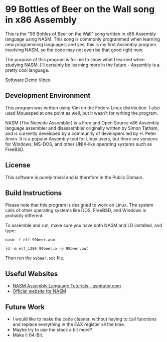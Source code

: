 # 99 Bottles of Beer on the Wall song in x86 Assembly

This is the "99 Bottles of Beer on the Wall" song written in x86 Assembly language using NASM. This song is commonly programmed when learning new programming languages; and yes, this is my first Assembly program involving NASM, so the code may not even be that good right now.

The purpose of this program is for me to show what I learned when studying NASM. I'll certainly be learning more in the future - Assembly is a pretty cool language.

[Software Demo Video](https://youtu.be/BHQE_ucI2Tw)

## Development Environment

This program was written using Vim on the Fedora Linux distribution. I also used Mousepad at one point as well, but it wasn't for writing the program.

NASM (The Netwide Assembler) is a Free and Open Source x86 Assembly language assembler and disassembler originally written by Simon Tatham, and is currently developed by a community of developers led by H. Peter Anvin. It is a popular Assembly tool for Linux users, but there are versions for Windows, MS-DOS, and other UNIX-like operating systems such as FreeBSD.

## License

This software is purely trivial and is therefore in the Public Domain.

## Build Instructions

Please note that this program is designed to work on Linux. The system calls of other operating systems like DOS, FreeBSD, and Windows is probably different.

To assemble and run, make sure you have both NASM and LD installed, and type:

`nasm -f elf 99beer.asm`

`ld -m elf_i386 99beer.o -o 99beer.out`

Then run the `99beer.out` file.

## Useful Websites

- [NASM Assembly Language Tutorials - asmtutor.com](https://asmtutor.com/)
- [Official website for NASM](https://www.nasm.us/)

## Future Work

- I would like to make the code cleaner, without having to call functions and replace everything in the EAX register all the time.
- Maybe try to use the stack a bit more?
- Make it 64-Bit.
